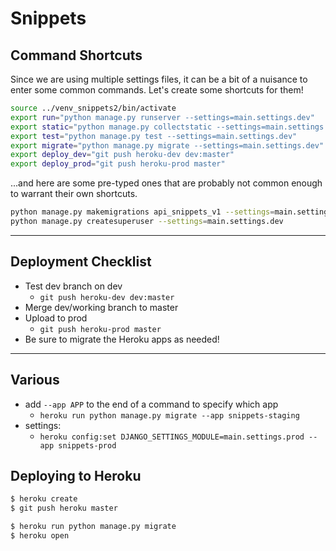 # Snippets

## Command Shortcuts

Since we are using multiple settings files, it can be a bit of a nuisance to enter some common commands. Let's create some shortcuts for them!

```sh
source ../venv_snippets2/bin/activate
export run="python manage.py runserver --settings=main.settings.dev"
export static="python manage.py collectstatic --settings=main.settings.dev"
export test="python manage.py test --settings=main.settings.dev"
export migrate="python manage.py migrate --settings=main.settings.dev"
export deploy_dev="git push heroku-dev dev:master"
export deploy_prod="git push heroku-prod master"
```

...and here are some pre-typed ones that are probably not common enough to warrant their own shortcuts.

```sh
python manage.py makemigrations api_snippets_v1 --settings=main.settings.dev
python manage.py createsuperuser --settings=main.settings.dev
```

---

## Deployment Checklist

- Test dev branch on dev
  - `git push heroku-dev dev:master`
- Merge dev/working branch to master
- Upload to prod
  - `git push heroku-prod master`
- Be sure to migrate the Heroku apps as needed!

---

## Various

- add `--app APP` to the end of a command to specify which app
  - `heroku run python manage.py migrate --app snippets-staging`
- settings:
  - `heroku config:set DJANGO_SETTINGS_MODULE=main.settings.prod --app snippets-prod`


## Deploying to Heroku

```sh
$ heroku create
$ git push heroku master

$ heroku run python manage.py migrate
$ heroku open
```